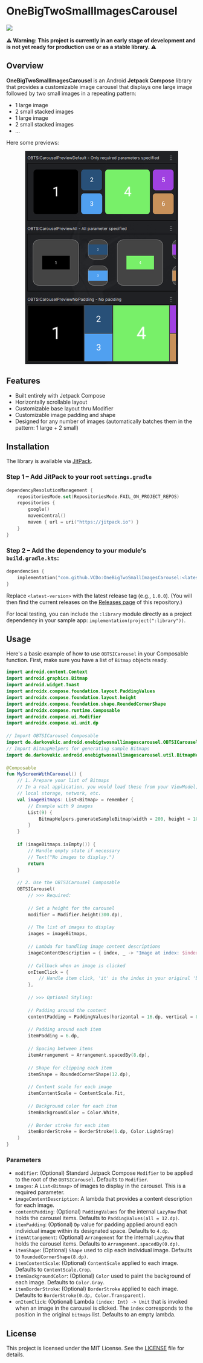 # OneBigTwoSmallImagesCarousel
[![](https://jitpack.io/v/VCDo/OneBigTwoSmallImagesCarousel.svg)](https://jitpack.io/#VCDo/OneBigTwoSmallImagesCarousel)

**⚠️ Warning: This project is currently in an early stage of development and is not yet ready for
production use or as a stable library. ⚠️**

## Overview

**OneBigTwoSmallImagesCarousel** is an Android **Jetpack Compose** library that provides a
customizable image carousel that displays one large image followed by two small images in a
repeating pattern:
- 1 large image
- 2 small stacked images
- 1 large image
- 2 small stacked images
- …

Here some previews:
<p align="center">
  <img src="screenshots/previews.png" alt="Screenshot 1 of OBTSICarousel's sample app">
</p>

## Features

- Built entirely with Jetpack Compose
- Horizontally scrollable layout
- Customizable base layout thru Modifier
- Customizable image padding and shape
- Designed for any number of images (automatically batches them in the pattern: 1 large + 2 small)

## Installation

The library is available via [JitPack](https://jitpack.io).

### Step 1 – Add JitPack to your root `settings.gradle`

```kotlin
dependencyResolutionManagement {
    repositoriesMode.set(RepositoriesMode.FAIL_ON_PROJECT_REPOS)
    repositories {
        google()
        mavenCentral()
        maven { url = uri("https://jitpack.io") }
    }
}
```
### Step 2 – Add the dependency to your module's `build.gradle.kts`:
```kotlin
dependencies {
    implementation("com.github.VCDo:OneBigTwoSmallImagesCarousel:<latest-version>")
}
```

Replace `<latest-version>` with the latest release tag (e.g., `1.0.0`).
(You will then find the current releases on the [Releases page](https://github.com/VCDo/OneBigTwoSmallImagesCarousel/releases) of this repository.)

For local testing, you can include the `:library` module directly as a project dependency in your
sample app: `implementation(project(":library"))`.

## Usage

Here's a basic example of how to use `OBTSICarousel` in your Composable function. First, make sure
you have a list of `Bitmap` objects ready.
```kotlin
import android.content.Context
import android.graphics.Bitmap
import android.widget.Toast
import androidx.compose.foundation.layout.PaddingValues
import androidx.compose.foundation.layout.height
import androidx.compose.foundation.shape.RoundedCornerShape
import androidx.compose.runtime.Composable
import androidx.compose.ui.Modifier
import androidx.compose.ui.unit.dp

// Import OBTSICarousel Composable
import de.darkovukic.android.onebigtwosmallimagescarousel.OBTSICarousel
// Import BitmapHelpers for generating sample Bitmaps
import de.darkovukic.android.onebigtwosmallimagescarousel.util.BitmapHelpers

@Composable
fun MyScreenWithCarousel() {
    // 1. Prepare your list of Bitmaps
    // In a real application, you would load these from your ViewModel,
    // local storage, network, etc.
    val imageBitmaps: List<Bitmap> = remember {
        // Example with 9 images
        List(9) {
            BitmapHelpers.generateSampleBitmap(width = 200, height = 100, index = it)
        }
    }

    if (imageBitmaps.isEmpty()) {
        // Handle empty state if necessary
        // Text("No images to display.")
        return
    }

    // 2. Use the OBTSICarousel Composable
    OBTSICarousel(
        // >>> Required:

        // Set a height for the carousel
        modifier = Modifier.height(300.dp),
        
        // The list of images to display
        images = imageBitmaps,
        
        // Lambda for handling image content descriptions
        imageContentDescription = { index, _ -> "Image at index: $index" },
        
        // Callback when an image is clicked
        onItemClick = {
            // Handle item click, 'it' is the index in your original 'bitmaps' list
        },
        
        // >>> Optional Styling:

        // Padding around the content
        contentPadding = PaddingValues(horizontal = 16.dp, vertical = 8.dp),

        // Padding around each item
        itemPadding = 6.dp,

        // Spacing between items
        itemArrangement = Arrangement.spacedBy(8.dp),

        // Shape for clipping each item
        itemShape = RoundedCornerShape(12.dp),

        // Content scale for each image
        itemContentScale = ContentScale.Fit,

        // Background color for each item
        itemBackgroundColor = Color.White,

        // Border stroke for each item
        itemBorderStroke = BorderStroke(1.dp, Color.LightGray)
    )
}
```

### Parameters

*   `modifier`: (Optional) Standard Jetpack Compose `Modifier` to be applied to the root of the `OBTSICarousel`. Defaults to `Modifier`.
*   `images`: A `List<Bitmap>` of images to display in the carousel. This is a required parameter.
*   `imageContentDescription`: A lambda that provides a content description for each image.
*   `contentPadding`: (Optional) `PaddingValues` for the internal `LazyRow` that holds the carousel items. Defaults to `PaddingValues(all = 12.dp)`.
*   `itemPadding`: (Optional) `Dp` value for padding applied around each individual image within its designated space. Defaults to `4.dp`.
*   `itemAttangement`: (Optional) `Arrangement` for the internal `LazyRow` that holds the carousel items. Defaults to `Arrangement.spacedBy(0.dp)`.
*   `itemShape`: (Optional) `Shape` used to clip each individual image. Defaults to `RoundedCornerShape(8.dp)`.
*   `itemContentScale`: (Optional) `ContentScale` applied to each image. Defaults to `ContentScale.Crop`.
*   `itemBackgroundColor`: (Optional) `Color` used to paint the background of each image. Defaults to `Color.Gray`.
*   `itemBorderStroke`: (Optional) `BorderStroke` applied to each image. Defaults to `BorderStroke(0.dp, Color.Transparent)`.
*   `onItemClick`: (Optional) Lambda `(index: Int) -> Unit` that is invoked when an image in the carousel is clicked. The `index` corresponds to the position in the original `bitmaps` list. Defaults to an empty lambda.

## License

This project is licensed under the MIT License. See the [LICENSE](LICENSE) file for details.
